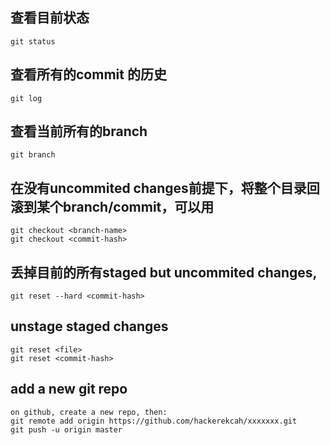 ## 查看目前状态
```
git status
```
## 查看所有的commit 的历史
```
git log
```
## 查看当前所有的branch
```
git branch
```
## 在没有uncommited changes前提下，将整个目录回滚到某个branch/commit，可以用
```
git checkout <branch-name>
git checkout <commit-hash>
```
## 丢掉目前的所有staged but uncommited changes,
```
git reset --hard <commit-hash>
```
## unstage staged changes
```
git reset <file>
git reset <commit-hash>
```
## add a new git repo
```
on github, create a new repo, then:
git remote add origin https://github.com/hackerekcah/xxxxxxx.git
git push -u origin master
```
